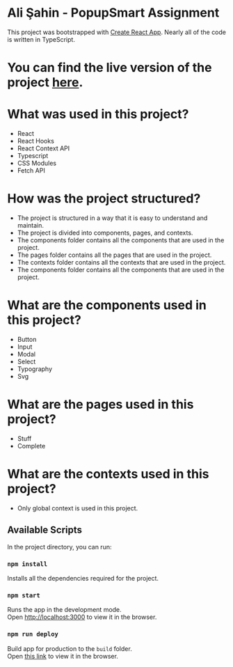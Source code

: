 # Ali Şahin - PopupSmart Assignment

This project was bootstrapped with [Create React App](https://github.com/facebook/create-react-app).
Nearly all of the code is written in TypeScript.

# You can find the live version of the project [here](https://alisahindev.github.io/popupsmart-assignment/).

# What was used in this project?

- React
- React Hooks
- React Context API
- Typescript
- CSS Modules
- Fetch API

# How was the project structured?

- The project is structured in a way that it is easy to understand and maintain.
- The project is divided into components, pages, and contexts.
- The components folder contains all the components that are used in the project.
- The pages folder contains all the pages that are used in the project.
- The contexts folder contains all the contexts that are used in the project.
- The components folder contains all the components that are used in the project.

# What are the components used in this project?

- Button
- Input
- Modal
- Select
- Typography
- Svg

# What are the pages used in this project?

- Stuff
- Complete

# What are the contexts used in this project?

- Only global context is used in this project.

## Available Scripts

In the project directory, you can run:

### `npm install`

Installs all the dependencies required for the project.

### `npm start`

Runs the app in the development mode.\
Open [http://localhost:3000](http://localhost:3000) to view it in the browser.

### `npm run deploy`

Build app for production to the `build` folder.\
Open [this link](https://alisahindev.github.io/popupsmart-assignment/) to view it in the browser.
